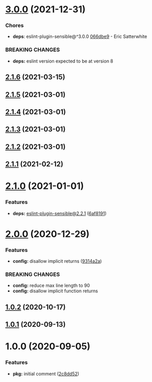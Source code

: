 # [3.0.0](https://github.com/esatterwhite/eslint-config-codedependant/compare/v2.1.6...v3.0.0) (2021-12-31)


### Chores

* **deps**: eslint-plugin-sensible@^3.0.0 [066dbe9](https://github.com/esatterwhite/eslint-config-codedependant/commit/066dbe9fc79fb1407a00252723a0118c0ab0805a) - Eric Satterwhite


### **BREAKING CHANGES**

* **deps:** eslint version expected to be at version 8

## [2.1.6](https://github.com/esatterwhite/eslint-config-codedependant/compare/v2.1.5...v2.1.6) (2021-03-15)

## [2.1.5](https://github.com/esatterwhite/eslint-config-codedependant/compare/v2.1.4...v2.1.5) (2021-03-01)

## [2.1.4](https://github.com/esatterwhite/eslint-config-codedependant/compare/v2.1.3...v2.1.4) (2021-03-01)

## [2.1.3](https://github.com/esatterwhite/eslint-config-codedependant/compare/v2.1.2...v2.1.3) (2021-03-01)

## [2.1.2](https://github.com/esatterwhite/eslint-config-codedependant/compare/v2.1.1...v2.1.2) (2021-03-01)

## [2.1.1](https://github.com/esatterwhite/eslint-config-codedependant/compare/v2.1.0...v2.1.1) (2021-02-12)

# [2.1.0](https://github.com/esatterwhite/eslint-config-codedependant/compare/v2.0.0...v2.1.0) (2021-01-01)


### Features

* **deps:** eslint-plugin-sensible@2.2.1 ([6af8191](https://github.com/esatterwhite/eslint-config-codedependant/commit/6af8191af80d66e89666b6ce7a310af3c5844f17))

# [2.0.0](https://github.com/esatterwhite/eslint-config-codedependant/compare/v1.0.2...v2.0.0) (2020-12-29)


### Features

* **config:** disallow implicit returns ([9314a2a](https://github.com/esatterwhite/eslint-config-codedependant/commit/9314a2ae06fce4e50962f7188398275d0c4c38f2))


### BREAKING CHANGES

* **config:** reduce max line length to 90
* **config:** disallow implicit function returns

## [1.0.2](https://github.com/esatterwhite/eslint-config-codedependant/compare/v1.0.1...v1.0.2) (2020-10-17)

## [1.0.1](https://github.com/esatterwhite/eslint-config-codedependant/compare/v1.0.0...v1.0.1) (2020-09-13)

# 1.0.0 (2020-09-05)


### Features

* **pkg:** initial comment ([2c8dd52](https://github.com/esatterwhite/eslint-config-codedependant/commit/2c8dd52694c9322a3f2f9283fe67d2df8a6b2d80))

